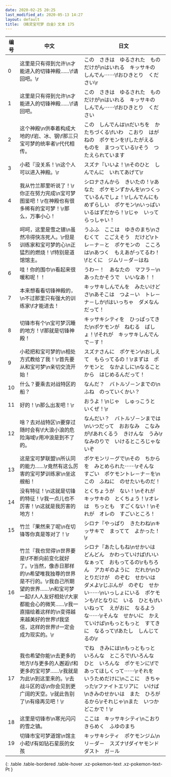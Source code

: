 ```yaml
---
date: 2020-02-25 20:25
last_modified_at: 2020-05-13 14:27
layout: default
title: 《精灵宝可梦 白金》文本 175
---
```

| 编号 | 中文 | 日文 |
| ---- | ---- | ---- |
| 0 | 这里是只有得到允许\n才能进入的切锋神殿……\f请回吧。\r | この　さきは　ゆるされた　ものだけが\nはいれる　キッサキの　しんでん⋯⋯\fおひきとり　ください\r |
| 1 | 这里是只有得到允许\n才能进入的切锋神殿……\f请回吧。 | この　さきは　ゆるされた　ものだけが\nはいれる　キッサキの　しんでん⋯⋯\fおひきとり　ください |
| 2 | 这个神殿\n供奉着构成大地的\f岩、冰、钢\f那三只宝可梦的统率者\r代代相传。 | この　しんでんは\nだいちを　かたちづくる\fいわ　こおり　はがねの　ポケモンを\fしたがえる　ものを　まつっている\rそう　つたえられています |
| 3 | 小菘『没关系！\n这个人可以进入神殿。\r | スズナ『いいよ！\nそのひと　しんでんに　いれてあげて\r |
| 4 | 我从竹兰那里听说了！\r你正在努力完成\n宝可梦图鉴吧！\r在神殿也有很多稀有的宝可梦！\r那么，万事小心！ | シロナさんから　きいたの！\rあなた　ポケモンずかんを\nつくっているんでしょ！\rしんでんにも　めずらしい　ポケモン\nいっぱい　いるはずだから！\rじゃ　いってらっしゃい！ |
| 5 | 呵呵，这里是雪之镇\n虽然冷得快冻死人。\r但是训练家和宝可梦的心\n正猛烈的燃烧！\f特别是道馆馆主。 | うふふ　ここは　ゆきのまち\nさむくて　こごえそう　だけど\rトレ－ナ－と　ポケモンの　こころは\nあつく　もえあがってるわ！\fとくに　ジムリ－ダ－はね |
| 6 | 哇！你的围巾\n看起来很暖和呢！！ | うわ－！　あなたの　マフラ－\nあったかそうで　いいなあ！！ |
| 7 | 本来想看看切锋神殿的，\n不过那里只有强大的训练家\f才能进去！ | キッサキしんでんを　みたいけどさ\nあそこは　つよ－い　トレ－ナ－しか\fはいっちゃ　ダメなんだって！ |
| 8 | 切锋市有个\n宝可梦沉睡的地方！\f那就是切锋神殿！ | キッサキシティを　ひっぱってきた\nポケモンが　ねむる　ばしょ！\fそれが　キッサキしんでん　で－す！ |
| 9 | 小菘把和宝可梦的\n相处方式教给了我！\r首先要从和宝可梦\n亲切交流开始！ | スズナさんに　ポケモン\nおしえて　もらってるの！\rまずは　ポケモンと　なかよしに\nなることから　はじめるんだって！ |
| 10 | 什么？要乘去对战特区的船？ | なんだ？　バトルゾ－ンまでの\nふね　のっていくかい？ |
| 11 | 好的！\n那么出发吧！\r | おうよ！\nじゃ　しゅっこうと　いくぜ！\r |
| 12 | 啥？去对战特区\n要穿过随时会有\f大浪小浪的危险海域\r用冲浪是到不了的。 | なんだい？　バトルゾ－ンまでは\nいつだって　おおなみ　こなみが\fあれくるう　きけんな　うみ\rなみのりで　いけるところじゃないぞ |
| 13 | 这是宝可梦联盟\n所认同的能力……\r竟然有这么厉害的宝可梦训练家\n坐这艘船！ | ポケモンリ－グで\nその　ちからを　みとめられた⋯⋯\rそんな　すごい　ポケモントレ－ナ－を\nこの　ふねに　のせたいものだ！ |
| 14 | 没有特征！\n这就是切锋的特征！\r我一点儿也不厉害！\n这就是我厉害的地方！ | とくちょうが　ない！\nそれが　キッサキの　とくちょう！\rオレは　ちっとも　すごくない！\nそれが　オレの　すごいところ！ |
| 15 | 竹兰『果然来了呢\n在切锋等你真是等对了！\r | シロナ『やっぱり　きたわね\nキッサキで　まってて　よかった！\r |
| 16 | 竹兰『我也觉得\n世界要是\f不断向前变化就好了。\r当然，像赤日那样的\n希望唯我独尊的世界是不行的。\r我自己所期望的世界……\n和宝可梦一起\f人人友好相处\f大家都能会心的微笑……\r我一直描绘着这样的\n变得越来越美好的世界\f我坚信，这样的世界\f一定会成为现实的。\r | シロナ『あたしもね\nせかいは　どんどん　かわっていけば\fいいなぁって　おもってるの\rもちろん　アカギのように　だれか\nひとりだけが　のぞむ　せかいは　ダメよ\rじぶんが　のぞむ　せかい⋯⋯\nいっしょにいる　ポケモンも\fとなりに　いる　ひとも\fいいねって　えがおに　なるような⋯⋯\rそんな　せかいに　かえていけば\nもっともっと　すてきに　なるって\fあたし　しんじてるの\r |
| 17 | 我也希望你能\n去更多的地方\f与更多的人邂逅\f和更多的宝可梦……\r我就是为此\n到这里来的。\r去战斗区的话\n你会见到更广阔的天空。\r就此告别了\n有缘再见吧！\r | でね　きみには\nもっともっと　いろんな　ところで\fいろんな　ひと　いろんな　ポケモンに\fであってほしくって⋯⋯\rそれを　いうためだけに\nここに　きちゃった\rファイトエリアに　いけば\nきみのせかいは　また　ひろがるから\rそれじゃ\nまた　いつか　どこかで！\r |
| 18 | 这里是切锋市\n寒光闪闪的雪之镇。 | ここは　キッサキシティ\nこおり　きらめく　ふゆのまち |
| 19 | 切锋市宝可梦道馆\n馆主小菘\f有如钻石星辰的女孩 | キッサキシティ　ポケモンジム\nリ－ダ－　スズナ\fダイヤモンドダスト　ガ－ル |
{: .table .table-bordered .table-hover .xz-pokemon-text .xz-pokemon-text-Pt }